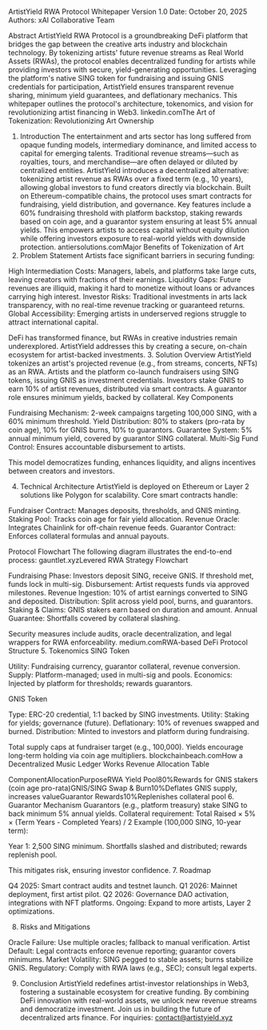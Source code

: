 ArtistYield RWA Protocol Whitepaper
Version 1.0
Date: October 20, 2025
Authors: xAI Collaborative Team

Abstract
ArtistYield RWA Protocol is a groundbreaking DeFi platform that bridges the gap between the creative arts industry and blockchain technology. By tokenizing artists' future revenue streams as Real World Assets (RWAs), the protocol enables decentralized funding for artists while providing investors with secure, yield-generating opportunities. Leveraging the platform's native SING token for fundraising and issuing GNIS credentials for participation, ArtistYield ensures transparent revenue sharing, minimum yield guarantees, and deflationary mechanics. This whitepaper outlines the protocol's architecture, tokenomics, and vision for revolutionizing artist financing in Web3.
linkedin.comThe Art of Tokenization: Revolutionizing Art Ownership
1. Introduction
The entertainment and arts sector has long suffered from opaque funding models, intermediary dominance, and limited access to capital for emerging talents. Traditional revenue streams—such as royalties, tours, and merchandise—are often delayed or diluted by centralized entities. ArtistYield introduces a decentralized alternative: tokenizing artist revenue as RWAs over a fixed term (e.g., 10 years), allowing global investors to fund creators directly via blockchain.
Built on Ethereum-compatible chains, the protocol uses smart contracts for fundraising, yield distribution, and governance. Key features include a 60% fundraising threshold with platform backstop, staking rewards based on coin age, and a guarantor system ensuring at least 5% annual yields. This empowers artists to access capital without equity dilution while offering investors exposure to real-world yields with downside protection.
antiersolutions.comMajor Benefits of Tokenization of Art
2. Problem Statement
Artists face significant barriers in securing funding:

High Intermediation Costs: Managers, labels, and platforms take large cuts, leaving creators with fractions of their earnings.
Liquidity Gaps: Future revenues are illiquid, making it hard to monetize without loans or advances carrying high interest.
Investor Risks: Traditional investments in arts lack transparency, with no real-time revenue tracking or guaranteed returns.
Global Accessibility: Emerging artists in underserved regions struggle to attract international capital.

DeFi has transformed finance, but RWAs in creative industries remain underexplored. ArtistYield addresses this by creating a secure, on-chain ecosystem for artist-backed investments.
3. Solution Overview
ArtistYield tokenizes an artist's projected revenue (e.g., from streams, concerts, NFTs) as an RWA. Artists and the platform co-launch fundraisers using SING tokens, issuing GNIS as investment credentials. Investors stake GNIS to earn 10% of artist revenues, distributed via smart contracts. A guarantor role ensures minimum yields, backed by collateral.
Key Components

Fundraising Mechanism: 2-week campaigns targeting 100,000 SING, with a 60% minimum threshold.
Yield Distribution: 80% to stakers (pro-rata by coin age), 10% for GNIS burns, 10% to guarantors.
Guarantee System: 5% annual minimum yield, covered by guarantor SING collateral.
Multi-Sig Fund Control: Ensures accountable disbursement to artists.

This model democratizes funding, enhances liquidity, and aligns incentives between creators and investors.

4. Technical Architecture
ArtistYield is deployed on Ethereum or Layer 2 solutions like Polygon for scalability. Core smart contracts handle:

Fundraiser Contract: Manages deposits, thresholds, and GNIS minting.
Staking Pool: Tracks coin age for fair yield allocation.
Revenue Oracle: Integrates Chainlink for off-chain revenue feeds.
Guarantor Contract: Enforces collateral formulas and annual payouts.

Protocol Flowchart
The following diagram illustrates the end-to-end process:
gauntlet.xyzLevered RWA Strategy Flowchart

Fundraising Phase: Investors deposit SING, receive GNIS. If threshold met, funds lock in multi-sig.
Disbursement: Artist requests funds via approved milestones.
Revenue Ingestion: 10% of artist earnings converted to SING and deposited.
Distribution: Split across yield pool, burns, and guarantors.
Staking & Claims: GNIS stakers earn based on duration and amount.
Annual Guarantee: Shortfalls covered by collateral slashing.

Security measures include audits, oracle decentralization, and legal wrappers for RWA enforceability.
medium.comRWA-based DeFi Protocol Structure
5. Tokenomics
SING Token

Utility: Fundraising currency, guarantor collateral, revenue conversion.
Supply: Platform-managed; used in multi-sig and pools.
Economics: Injected by platform for thresholds; rewards guarantors.

GNIS Token

Type: ERC-20 credential, 1:1 backed by SING investments.
Utility: Staking for yields; governance (future).
Deflationary: 10% of revenues swapped and burned.
Distribution: Minted to investors and platform during fundraising.

Total supply caps at fundraiser target (e.g., 100,000). Yields encourage long-term holding via coin age multipliers.
blockchainbeach.comHow a Decentralized Music Ledger Works
Revenue Allocation Table

























ComponentAllocationPurposeRWA Yield Pool80%Rewards for GNIS stakers (coin age pro-rata)GNIS/SING Swap & Burn10%Deflates GNIS supply, increases valueGuarantor Rewards10%Replenishes collateral pool
6. Guarantor Mechanism
Guarantors (e.g., platform treasury) stake SING to back minimum 5% annual yields. Collateral requirement:
Total Raised × 5% × (Term Years - Completed Years) / 2
Example (100,000 SING, 10-year term):

Year 1: 2,500 SING minimum.
Shortfalls slashed and distributed; rewards replenish pool.

This mitigates risk, ensuring investor confidence.
7. Roadmap

Q4 2025: Smart contract audits and testnet launch.
Q1 2026: Mainnet deployment, first artist pilot.
Q2 2026: Governance DAO activation, integrations with NFT platforms.
Ongoing: Expand to more artists, Layer 2 optimizations.

8. Risks and Mitigations

Oracle Failure: Use multiple oracles; fallback to manual verification.
Artist Default: Legal contracts enforce revenue reporting; guarantor covers minimums.
Market Volatility: SING pegged to stable assets; burns stabilize GNIS.
Regulatory: Comply with RWA laws (e.g., SEC); consult legal experts.

9. Conclusion
ArtistYield redefines artist-investor relationships in Web3, fostering a sustainable ecosystem for creative funding. By combining DeFi innovation with real-world assets, we unlock new revenue streams and democratize investment. Join us in building the future of decentralized arts finance.
For inquiries: contact@artistyield.xyz